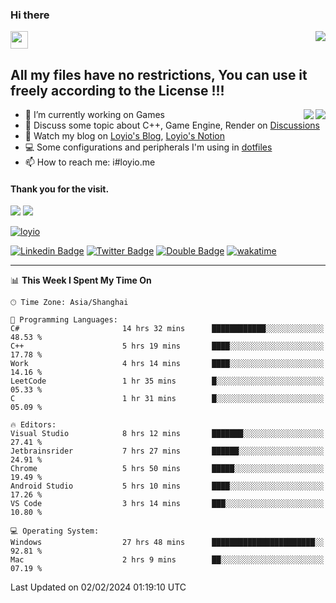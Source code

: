 <h3 align="left">Hi there</h3>
<img src='https://em-content.zobj.net/source/animated-noto-color-emoji/356/waving-hand_light-skin-tone_1f44b-1f3fb_1f3fb.gif' width='28' />
<a align="right" href="https://github.com/loyio/loyio/blob/master/STAR/README.md"><img align="right" src="https://img.shields.io/badge/LOYIO-STAR-green" /></a>

## All my files have no restrictions, You can use it freely according to the License !!!

<a href="https://github.com/loyio#gh-light-mode-only">
     <img align="right"  src="https://loy-readme.vercel.app/api/top-langs/?username=loyio&langs_count=6&hide=css,html,jupyter%20notebook" />
</a>

<a href="https://github.com/loyio#gh-dark-mode-only">
  <img align="right"  src="https://loy-readme.vercel.app/api/top-langs/?username=loyio&langs_count=6&theme=slateorange&hide=css,html,jupyter%20notebook" />
</a>



- 🔭 I’m currently working on Games
- 💬 Discuss some topic about C++, Game Engine, Render on [Discussions](https://github.com/loyio/loyio/discussions)
- 📔 Watch my blog on [Loyio's Blog](https://loyio.me), [Loyio's Notion](https://loyio.notion.site/loyio/Loyio-s-Dashboard-2f56bd29222a445ea9d9e8802a1ac83b)
- 💻 Some configurations and peripherals I'm using in [dotfiles](https://github.com/loyio/dotfiles)
- 📫 How to reach me: i#loyio.me


#### Thank you for the visit.
<img src="http://profile-counter.glitch.me/loyio/count.svg" />

<img src="https://loy-readme.vercel.app/api?username=loyio&show_icons=true&hide=stars&include_all_commits=true&hide_title=true&theme=slateorange" />

     

[![loyio](https://github-profile-trophy.vercel.app/?username=loyio&theme=onedark&column=4)](https://github.com/loyio)

[![Linkedin Badge](https://img.shields.io/badge/-@loyio-0077b5?style=flat-square&logo=Linkedin&logoColor=white&labelColor=0077b5&link=https://www.linkedin.com/in/loyio-hex-363172158/)](https://www.linkedin.com/in/loyio-hex-363172158/)
[![Twitter Badge](https://img.shields.io/badge/-@loyiome-000000?style=flat-square&labelColor=000000&logo=x&logoColor=white&link=https://twitter.com/loyiome)](https://twitter.com/loyiome)
[![Double Badge](https://img.shields.io/badge/@loyio-007722?style=flat&logo=Douban&logoColor=white)](https://www.douban.com/people/susmote)
[![wakatime](https://wakatime.com/badge/user/c0ddc104-5a20-41d1-ab9a-c4d9ea20a4d9.svg)](https://wakatime.com/@c0ddc104-5a20-41d1-ab9a-c4d9ea20a4d9)

-------
<!--START_SECTION:waka-->
📊 **This Week I Spent My Time On** 

```text
🕑︎ Time Zone: Asia/Shanghai

💬 Programming Languages: 
C#                       14 hrs 32 mins      ████████████░░░░░░░░░░░░░   48.53 % 
C++                      5 hrs 19 mins       ████░░░░░░░░░░░░░░░░░░░░░   17.78 % 
Work                     4 hrs 14 mins       ████░░░░░░░░░░░░░░░░░░░░░   14.16 % 
LeetCode                 1 hr 35 mins        █░░░░░░░░░░░░░░░░░░░░░░░░   05.33 % 
C                        1 hr 31 mins        █░░░░░░░░░░░░░░░░░░░░░░░░   05.09 % 

🔥 Editors: 
Visual Studio            8 hrs 12 mins       ███████░░░░░░░░░░░░░░░░░░   27.41 % 
Jetbrainsrider           7 hrs 27 mins       ██████░░░░░░░░░░░░░░░░░░░   24.91 % 
Chrome                   5 hrs 50 mins       █████░░░░░░░░░░░░░░░░░░░░   19.49 % 
Android Studio           5 hrs 10 mins       ████░░░░░░░░░░░░░░░░░░░░░   17.26 % 
VS Code                  3 hrs 14 mins       ███░░░░░░░░░░░░░░░░░░░░░░   10.80 % 

💻 Operating System: 
Windows                  27 hrs 48 mins      ███████████████████████░░   92.81 % 
Mac                      2 hrs 9 mins        ██░░░░░░░░░░░░░░░░░░░░░░░   07.19 % 
```


 Last Updated on 02/02/2024 01:19:10 UTC
<!--END_SECTION:waka-->
